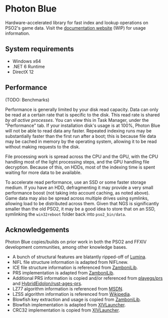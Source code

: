 # Photon Blue
Hardware-accelerated library for fast index and lookup operations on PSO2's game data. Visit the [documentation website](https://karashiiro.moe/PhotonBlue/) (WIP) for usage information.

## System requirements
* Windows x64
* .NET 6 Runtime
* DirectX 12

## Performance
(TODO: Benchmarks)

Performance is generally limited by your disk read capacity. Data can only be read at a certain rate that is specific to the disk.
This read rate is shared *by all active processes*. You can view this in Task Manager, under the "Performance" tab. If your installation disk's
usage is at 100%, Photon Blue will not be able to read data any faster. Repeated indexing runs may be substantially faster than the first run
after a boot; this is because file data may be cached in memory by the operating system, allowing it to be read without making requests to the disk.

File processing work is spread across the CPU and the GPU, with the CPU handling most of the light processing steps, and the GPU handling file decryption.
Because of this, on HDDs, most of the indexing time is spent waiting for more data to be available.

To accelerate read performance, use an SSD or some faster storage medium. If you have an HDD, defragmenting it may provide a very small performance boost
(not taking into account caching, as noted above). Game data may also be spread across multiple drives using symlinks, allowing
load to be distributed across them. Given that NGS is significantly smaller than the old PSO2, it may be a good idea to store that on an SSD, symlinking
the `win32reboot` folder back into `pso2_bin/data`.

## Acknowledgements
Photon Blue copies/builds on prior work in both the PSO2 and FFXIV development communities,
among other knowledge bases.

* A bunch of structural features are blatantly ripped-off of [Lumina](https://github.com/NotAdam/Lumina).
* NIFL file structure information is adapted from NIFLnew.
* ICE file structure information is referenced from [ZamboniLib](https://github.com/Shadowth117/ZamboniLib).
* PRS implementation is adapted from [ZamboniLib](https://github.com/Shadowth117/ZamboniLib).
* Additional PRS information is copied and/or referenced from [playegs/prs](https://github.com/playegs/prs) and [HybridEidolon/rust-ages-prs](https://github.com/HybridEidolon/rust-ages-prs).
* LZ77 algorithm information is referenced from [MSDN](https://docs.microsoft.com/en-us/openspecs/windows_protocols/ms-wusp/fb98aa28-5cd7-407f-8869-a6cef1ff1ccb).
* LZSS algorithm information is referenced from [Wikipedia](https://en.wikipedia.org/wiki/Lempel%E2%80%93Ziv%E2%80%93Storer%E2%80%93Szymanski).
* Blowfish key extraction and usage is copied from [ZamboniLib](https://github.com/Shadowth117/ZamboniLib).
* Blowfish implementation is adapted from [XIVLauncher](https://github.com/goatcorp/FFXIVQuickLauncher).
* CRC32 implementation is copied from [XIVLauncher](https://github.com/goatcorp/FFXIVQuickLauncher).

